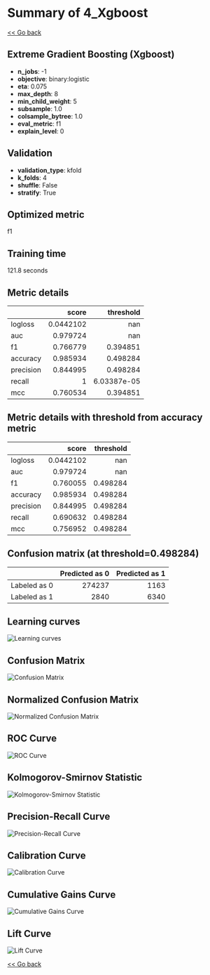 # Summary of 4_Xgboost

[<< Go back](../README.md)


## Extreme Gradient Boosting (Xgboost)
- **n_jobs**: -1
- **objective**: binary:logistic
- **eta**: 0.075
- **max_depth**: 8
- **min_child_weight**: 5
- **subsample**: 1.0
- **colsample_bytree**: 1.0
- **eval_metric**: f1
- **explain_level**: 0

## Validation
 - **validation_type**: kfold
 - **k_folds**: 4
 - **shuffle**: False
 - **stratify**: True

## Optimized metric
f1

## Training time

121.8 seconds

## Metric details
|           |     score |     threshold |
|:----------|----------:|--------------:|
| logloss   | 0.0442102 | nan           |
| auc       | 0.979724  | nan           |
| f1        | 0.766779  |   0.394851    |
| accuracy  | 0.985934  |   0.498284    |
| precision | 0.844995  |   0.498284    |
| recall    | 1         |   6.03387e-05 |
| mcc       | 0.760534  |   0.394851    |


## Metric details with threshold from accuracy metric
|           |     score |   threshold |
|:----------|----------:|------------:|
| logloss   | 0.0442102 |  nan        |
| auc       | 0.979724  |  nan        |
| f1        | 0.760055  |    0.498284 |
| accuracy  | 0.985934  |    0.498284 |
| precision | 0.844995  |    0.498284 |
| recall    | 0.690632  |    0.498284 |
| mcc       | 0.756952  |    0.498284 |


## Confusion matrix (at threshold=0.498284)
|              |   Predicted as 0 |   Predicted as 1 |
|:-------------|-----------------:|-----------------:|
| Labeled as 0 |           274237 |             1163 |
| Labeled as 1 |             2840 |             6340 |

## Learning curves
![Learning curves](learning_curves.png)
## Confusion Matrix

![Confusion Matrix](confusion_matrix.png)


## Normalized Confusion Matrix

![Normalized Confusion Matrix](confusion_matrix_normalized.png)


## ROC Curve

![ROC Curve](roc_curve.png)


## Kolmogorov-Smirnov Statistic

![Kolmogorov-Smirnov Statistic](ks_statistic.png)


## Precision-Recall Curve

![Precision-Recall Curve](precision_recall_curve.png)


## Calibration Curve

![Calibration Curve](calibration_curve_curve.png)


## Cumulative Gains Curve

![Cumulative Gains Curve](cumulative_gains_curve.png)


## Lift Curve

![Lift Curve](lift_curve.png)



[<< Go back](../README.md)
